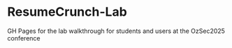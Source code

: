 # ResumeCrunch-Lab
GH Pages for the lab walkthrough for students and users at the OzSec2025 conference
